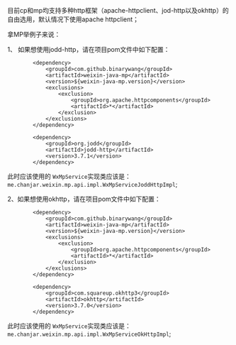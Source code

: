 目前cp和mp均支持多种http框架（apache-httpclient、jod-http以及okhttp）的自由选用，默认情况下使用apache httpclient；

拿MP举例子来说：

1、 如果想使用jodd-http，请在项目pom文件中如下配置：
```
        <dependency>
            <groupId>com.github.binarywang</groupId>
            <artifactId>weixin-java-mp</artifactId>
            <version>${weixin-java-mp.version}</version>
            <exclusions>
                <exclusion>
                    <groupId>org.apache.httpcomponents</groupId>
                    <artifactId>*</artifactId>
                </exclusion>
            </exclusions>
        </dependency>

        <dependency>
            <groupId>org.jodd</groupId>
            <artifactId>jodd-http</artifactId>
            <version>3.7.1</version>
        </dependency>
```
此时应该使用的 `WxMpService`实现类应该是：
 `me.chanjar.weixin.mp.api.impl.WxMpServiceJoddHttpImpl`;

2、如果想使用okhttp，请在项目pom文件中如下配置：
```
        <dependency>
            <groupId>com.github.binarywang</groupId>
            <artifactId>weixin-java-mp</artifactId>
            <version>${weixin-java-mp.version}</version>
            <exclusions>
                <exclusion>
                    <groupId>org.apache.httpcomponents</groupId>
                    <artifactId>*</artifactId>
                </exclusion>
            </exclusions>
        </dependency>

        <dependency>
            <groupId>com.squareup.okhttp3</groupId>
            <artifactId>okhttp</artifactId>
            <version>3.7.0</version>
        </dependency>
```
此时应该使用的 `WxMpService`实现类应该是：
 `me.chanjar.weixin.mp.api.impl.WxMpServiceOkHttpImpl`;